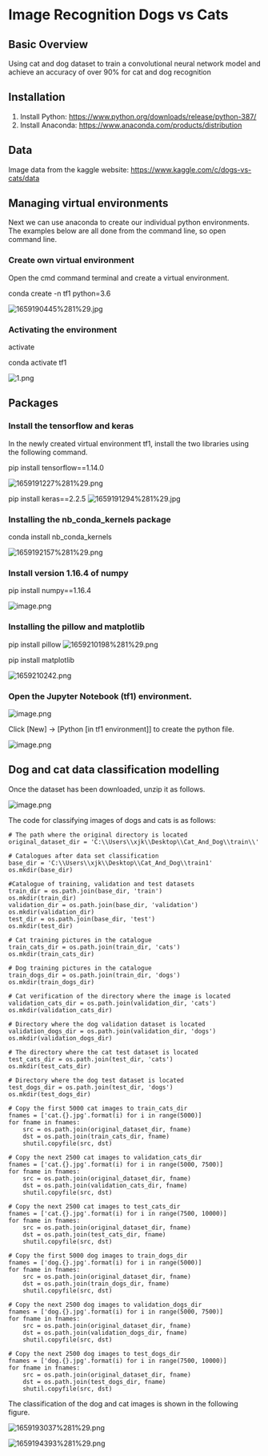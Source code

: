 # Image Recognition Dogs vs Cats

## Basic Overview
Using cat and dog dataset to train a convolutional neural network model and achieve an accuracy of over 90% for cat and dog recognition

##  Installation
1. Install Python: https://www.python.org/downloads/release/python-387/
2. Install Anaconda: https://www.anaconda.com/products/distribution

## Data

Image data from the kaggle website: https://www.kaggle.com/c/dogs-vs-cats/data

## Managing virtual environments

Next we can use anaconda to create our individual python environments. The examples below are all done from the command line, so open command line.

### Create own virtual environment

Open the cmd command terminal and create a virtual environment.

conda create -n tf1 python=3.6

![1659190445%281%29.jpg](attachment:1659190445%281%29.jpg)


### Activating the environment

activate

conda activate tf1

![1.png](attachment:1.png)


## Packages

### Install the tensorflow and keras

In the newly created virtual environment tf1, install the two libraries using the following command.

pip install tensorflow==1.14.0

![1659191227%281%29.png](attachment:1659191227%281%29.png)


pip install keras==2.2.5
![1659191294%281%29.jpg](attachment:1659191294%281%29.jpg)

### Installing the nb_conda_kernels package

conda install nb_conda_kernels

![1659192157%281%29.png](attachment:1659192157%281%29.png)

### Install version 1.16.4 of numpy

pip install numpy==1.16.4

![image.png](attachment:image.png)

### Installing the pillow and matplotlib

pip install pillow
![1659210198%281%29.png](attachment:1659210198%281%29.png)


pip install matplotlib

![1659210242.png](attachment:1659210242.png)

### Open the Jupyter Notebook (tf1) environment.

![image.png](attachment:image.png)

Click [New] → [Python [in tf1 environment]] to create the python file.

![image.png](attachment:image.png)

## Dog and cat data classification modelling

Once the dataset has been downloaded, unzip it as follows.

![image.png](attachment:image.png)

The code for classifying images of dogs and cats is as follows:

```
# The path where the original directory is located
original_dataset_dir = 'C:\\Users\\xjk\\Desktop\\Cat_And_Dog\\train\\'

# Catalogues after data set classification
base_dir = 'C:\\Users\\xjk\\Desktop\\Cat_And_Dog\\train1'
os.mkdir(base_dir)

#Catalogue of training, validation and test datasets
train_dir = os.path.join(base_dir, 'train')
os.mkdir(train_dir)
validation_dir = os.path.join(base_dir, 'validation')
os.mkdir(validation_dir)
test_dir = os.path.join(base_dir, 'test')
os.mkdir(test_dir)

# Cat training pictures in the catalogue
train_cats_dir = os.path.join(train_dir, 'cats')
os.mkdir(train_cats_dir)

# Dog training pictures in the catalogue
train_dogs_dir = os.path.join(train_dir, 'dogs')
os.mkdir(train_dogs_dir)

# Cat verification of the directory where the image is located
validation_cats_dir = os.path.join(validation_dir, 'cats')
os.mkdir(validation_cats_dir)

# Directory where the dog validation dataset is located
validation_dogs_dir = os.path.join(validation_dir, 'dogs')
os.mkdir(validation_dogs_dir)

# The directory where the cat test dataset is located
test_cats_dir = os.path.join(test_dir, 'cats')
os.mkdir(test_cats_dir)

# Directory where the dog test dataset is located
test_dogs_dir = os.path.join(test_dir, 'dogs')
os.mkdir(test_dogs_dir)

# Copy the first 5000 cat images to train_cats_dir
fnames = ['cat.{}.jpg'.format(i) for i in range(5000)]
for fname in fnames:
    src = os.path.join(original_dataset_dir, fname)
    dst = os.path.join(train_cats_dir, fname)
    shutil.copyfile(src, dst)

# Copy the next 2500 cat images to validation_cats_dir
fnames = ['cat.{}.jpg'.format(i) for i in range(5000, 7500)]
for fname in fnames:
    src = os.path.join(original_dataset_dir, fname)
    dst = os.path.join(validation_cats_dir, fname)
    shutil.copyfile(src, dst)
    
# Copy the next 2500 cat images to test_cats_dir
fnames = ['cat.{}.jpg'.format(i) for i in range(7500, 10000)]
for fname in fnames:
    src = os.path.join(original_dataset_dir, fname)
    dst = os.path.join(test_cats_dir, fname)
    shutil.copyfile(src, dst)
    
# Copy the first 5000 dog images to train_dogs_dir
fnames = ['dog.{}.jpg'.format(i) for i in range(5000)]
for fname in fnames:
    src = os.path.join(original_dataset_dir, fname)
    dst = os.path.join(train_dogs_dir, fname)
    shutil.copyfile(src, dst)
    
# Copy the next 2500 dog images to validation_dogs_dir
fnames = ['dog.{}.jpg'.format(i) for i in range(5000, 7500)]
for fname in fnames:
    src = os.path.join(original_dataset_dir, fname)
    dst = os.path.join(validation_dogs_dir, fname)
    shutil.copyfile(src, dst)
    
# Copy the next 2500 dog images to test_dogs_dir
fnames = ['dog.{}.jpg'.format(i) for i in range(7500, 10000)]
for fname in fnames:
    src = os.path.join(original_dataset_dir, fname)
    dst = os.path.join(test_dogs_dir, fname)
    shutil.copyfile(src, dst)
```


The classification of the dog and cat images is shown in the following figure.

![1659193037%281%29.png](attachment:1659193037%281%29.png)

![1659194393%281%29.png](attachment:1659194393%281%29.png)


